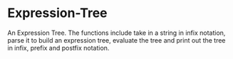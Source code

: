 # Expression-Tree
An Expression Tree. The functions include take in a string in infix notation, parse it to build an expression tree, evaluate the tree and print out the tree in infix, prefix and postfix notation.
